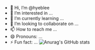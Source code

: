 - 👋 Hi, I’m @hyeblee
- 👀 I’m interested in ...
- 🌱 I’m currently learning ...
- 💞️ I’m looking to collaborate on ...
- 📫 How to reach me ...
- 😄 Pronouns: ...
- ⚡ Fun fact: ...
![Anurag's GitHub stats](https://github-readme-stats.vercel.app/api?username=hyeblee&hide=contribs,prs&show_icons=true&theme=테마)

<!---
hyeblee/hyeblee is a ✨ special ✨ repository because its `README.md` (this file) appears on your GitHub profile.
You can click the Preview link to take a look at your changes.
--->
